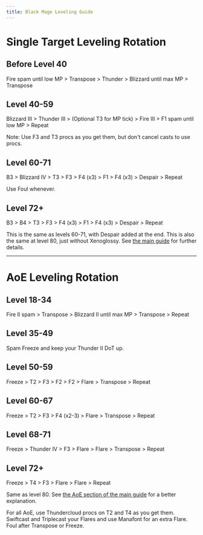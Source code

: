 ```yaml
---
title: Black Mage Leveling Guide
---
```

# Single Target Leveling Rotation

## Before Level 40

Fire spam until low MP > Transpose > Thunder > Blizzard until max MP > Transpose

## Level 40-59

Blizzard III > Thunder III > (Optional T3 for MP tick) > Fire III > F1 spam until low MP > Repeat

Note: Use F3 and T3 procs as you get them, but don't cancel casts to use procs.

## Level 60-71

B3 > Blizzard IV > T3 > F3 > F4 (x3) > F1 > F4 (x3) > Despair > Repeat

Use Foul whenever.

## Level 72+

B3 > B4 > T3 > F3 > F4 (x3) > F1 > F4 (x3) >  Despair > Repeat

This is the same as levels 60-71, with Despair added at the end. This is also the same at level 80, just without Xenoglossy. See [the main guide](https://guides.xivresources.com/jobs/casters/black-mage/5-x-blm-guide/#single-target) for further details.

- - -

# AoE Leveling Rotation

## Level 18-34

Fire II spam > Transpose > Blizzard II until max MP > Transpose > Repeat

## Level 35-49

Spam Freeze and keep your Thunder II DoT up.

## Level 50-59

Freeze > T2 > F3 > F2 > F2 > Flare > Transpose > Repeat

## Level 60-67

Freeze > T2 > F3 > F4 (x2-3) > Flare > Transpose > Repeat

## Level 68-71

Freeze > Thunder IV > F3 > Flare > Flare > Transpose > Repeat

## Level 72+

Freeze > T4 > F3 > Flare > Flare > Repeat

Same as level 80. See [the AoE section of the main guide](https://guides.xivresources.com/jobs/casters/black-mage/5-x-blm-guide/#aoe) for a better explanation.

For all AoE, use Thundercloud procs on T2 and T4 as you get them. Swiftcast and Triplecast your Flares and use Manafont for an extra Flare. Foul after Transpose or Freeze.